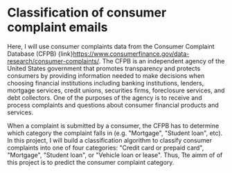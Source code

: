 # Classification of consumer complaint emails

Here, I will use consumer complaints data from the Consumer Complaint Database (CFPB) {link}<https://www.consumerfinance.gov/data-research/consumer-complaints/>. The CFPB is an independent agency of the United States government that promotes transparency and protects consumers by providing information needed to make decisions when choosing financial institutions including banking institutions, lenders, mortgage services, credit unions, securities firms, foreclosure services, and debt collectors. One of the purposes of the agency is to receive and process complaints and questions about consumer financial products and services.   

When a complaint is submitted by a consumer, the CFPB has to determine which category the complaint falls in (e.g. "Mortgage", "Student loan", etc). In this project, I will build a classification algorithm to classify consumer complaints into one of four categories: "Credit card or prepaid card", "Mortgage", "Student loan", or "Vehicle loan or lease". Thus, Tte aimm of of this project is to predict the consumer complaint category. 
